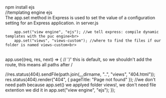 npm install ejs
<br>
//templating engine ejs<br>
The app.set method in Express is used to set the value of a configuration setting for an Express application.
in server.js

        app.set("view engine", "ejs"); //we tell express: compile dynamic templates with the puc engine<br>
        app.set("views", "views-custom"); //where to find the files if our folder is named views-custom<br>

<br>
app.use((req, res, next) => {
  // '/' this is default, so we shouldn't add the route, this means all paths after /

//res.status(404).sendFile(path.join(\_\_dirname, "..", "views", "404.html"));
res.status(404).render("404", { pageTitle: "Page not found" }); //we don't need path because app.set() we applyed folder views!, we don't need file extention we did it in app.set("view engine", "ejs");
});
